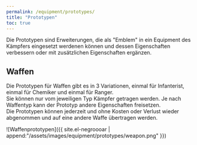 ```yaml
---
permalink: /equipment/prototypes/
title: "Prototypen"
toc: true
---
```


Die Prototypen sind Erweiterungen, die als "Emblem" in ein Equipment des Kämpfers eingesetzt werdenen können und dessen Eigenschaften verbessern oder mit zusätzlichen Eigenschaften ergänzen.

## Waffen

Die Prototypen für Waffen gibt es in 3 Variationen, einmal für Infanterist, einmal für Chemiker und einmal für Ranger.  
Sie können nur vom jeweiligen Typ Kämpfer getragen werden. Je nach Waffentyp kann der Prototyp andere Eigenschaften freisetzen.  
Die Prototypen können jederzeit und ohne Kosten oder Verlust wieder abgenommen und auf eine andere Waffe übertragen werden.  

![Waffenprototypen]({{ site.el-negroooar | append:"/assets/images/equipment/prototypes/weapon.png" }})